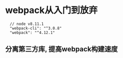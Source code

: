 # webpack从入门到放弃

```
  // node v8.11.1
  "webpack-cli": "^3.0.8"
  "webpack": "^4.12.1"
```

## 分离第三方库, 提高webpack构建速度